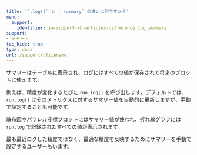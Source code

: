 ```yaml
---
title: '`.log()` と `.summary` の違いは何ですか？'
menu:
  support:
    identifier: ja-support-kb-articles-difference_log_summary
support:
- チャート
toc_hide: true
type: docs
url: /support/:filename
---
```


サマリーはテーブルに表示され、ログにはすべての値が保存されて将来のプロットに使えます。

例えば、精度が変化するたびに `run.log()` を呼び出します。デフォルトでは、`run.log()` はそのメトリクスに対するサマリー値を自動的に更新しますが、手動で設定することも可能です。

散布図やパラレル座標プロットにはサマリー値が使われ、折れ線グラフには `run.log` で記録されたすべての値が表示されます。

最も最近ログした精度ではなく、最適な精度を反映するためにサマリーを手動で設定するユーザーもいます。